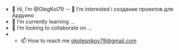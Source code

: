 - 👋 Hi, I’m @OlegKol79
-- 👀 I’m interested i создание проектов для Ардуино
- 🌱 I’m currently learning ...
- 💞️ I’m looking to collaborate on ...
- - 📫 How to reach me  okolesnikov79@gmail.com

<!---
OlegKol79/OlegKol79 is a ✨ special ✨ repository because its `README.md` (this file) appears on your GitHub profile.
You can click the Preview link to take a look at your changes.
--->
